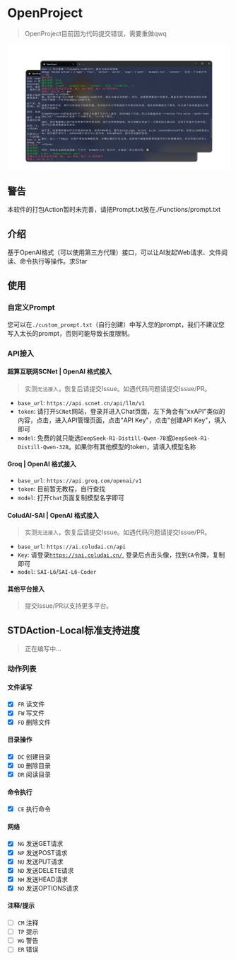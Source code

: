 # OpenProject
> OpenProject目前因为代码提交错误，需要重做qwq

![OpenProject-Demo](files/OpenProject-Demo.png)

## 警告
本软件的打包Action暂时未完善，请把Prompt.txt放在./Functions/prompt.txt
## 介绍
基于OpenAI格式（可以使用第三方代理）接口，可以让AI发起Web请求、文件阅读、命令执行等操作。求Star
## 使用
### 自定义Prompt
您可以在`./custom_prompt.txt`（自行创建）中写入您的prompt，我们不建议您写入太长的prompt，否则可能导致长度限制。

### API接入
#### 超算互联网SCNet | OpenAI 格式接入
> 实测`无法接入`，恢复后请提交Issue。如遇代码问题请提交Issue/PR。

- `base_url`: `https://api.scnet.cn/api/llm/v1`
- `token`: 请打开`SCNet`网站，登录并进入Chat页面，左下角会有"xxAPI"类似的内容，点击，进入API管理页面，点击"API Key"，点击"创建API Key"，填入即可
- `model`: 免费的就只能选`DeepSeek-R1-Distill-Qwen-7B`或`DeepSeek-R1-Distill-Qwen-32B`。如果你有其他模型的token，请填入模型名称

#### Groq | OpenAI 格式接入
- `base_url`: `https://api.groq.com/openai/v1`
- `token`: 目前暂无教程，自行查找
- `model`: 打开`Chat`页面复制模型名字即可

#### ColudAI-SAI | OpenAI 格式接入
> 实测`无法接入`，恢复后请提交Issue。如遇代码问题请提交Issue/PR。

- `base_url`: `https://ai.coludai.cn/api`
- `Key`: 请登录[`https://sai.coludai.cn/`](https://sai.coludai.cn/), 登录后点击头像，找到`CA`令牌，复制即可
- `model`: `SAI-L6`/`SAI-L6-Coder`

#### 其他平台接入
> 提交Issue/PR以支持更多平台。

## STDAction-Local标准支持进度
> 正在编写中...
### 动作列表
#### 文件读写
- [x] `FR` 读文件
- [x] `FW` 写文件
- [x] `FD` 删除文件
#### 目录操作
- [x] `DC` 创建目录
- [x] `DD` 删除目录
- [x] `DR` 阅读目录
#### 命令执行
- [x] `CE` 执行命令
#### 网络
- [x] `NG` 发送GET请求
- [x] `NP` 发送POST请求
- [x] `NU` 发送PUT请求
- [x] `ND` 发送DELETE请求
- [x] `NH` 发送HEAD请求
- [x] `NO` 发送OPTIONS请求
#### 注释/提示
- [ ] `CM` 注释
- [ ] `TP` 提示
- [ ] `WG` 警告
- [ ] `ER` 错误